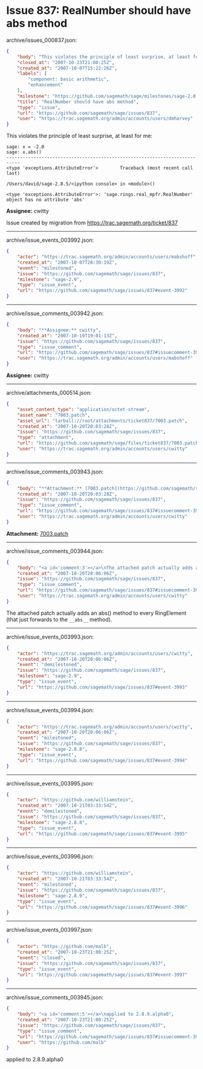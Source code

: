# Issue 837: RealNumber should have abs method

archive/issues_000837.json:
```json
{
    "body": "This violates the principle of least surprise, at least for me:\n\n```\nsage: x = -2.0\nsage: x.abs()\n---------------------------------------------------------------------------\n<type 'exceptions.AttributeError'>        Traceback (most recent call last)\n\n/Users/david/sage-2.8.5/<ipython console> in <module>()\n\n<type 'exceptions.AttributeError'>: 'sage.rings.real_mpfr.RealNumber' object has no attribute 'abs'\n```\n\n\n**Assignee:** cwitty\n\nIssue created by migration from https://trac.sagemath.org/ticket/837\n\n",
    "closed_at": "2007-10-23T21:00:25Z",
    "created_at": "2007-10-07T15:22:26Z",
    "labels": [
        "component: basic arithmetic",
        "enhancement"
    ],
    "milestone": "https://github.com/sagemath/sage/milestones/sage-2.8.9",
    "title": "RealNumber should have abs method",
    "type": "issue",
    "url": "https://github.com/sagemath/sage/issues/837",
    "user": "https://trac.sagemath.org/admin/accounts/users/dmharvey"
}
```
This violates the principle of least surprise, at least for me:

```
sage: x = -2.0
sage: x.abs()
---------------------------------------------------------------------------
<type 'exceptions.AttributeError'>        Traceback (most recent call last)

/Users/david/sage-2.8.5/<ipython console> in <module>()

<type 'exceptions.AttributeError'>: 'sage.rings.real_mpfr.RealNumber' object has no attribute 'abs'
```


**Assignee:** cwitty

Issue created by migration from https://trac.sagemath.org/ticket/837





---

archive/issue_events_003992.json:
```json
{
    "actor": "https://trac.sagemath.org/admin/accounts/users/mabshoff",
    "created_at": "2007-10-07T20:30:19Z",
    "event": "milestoned",
    "issue": "https://github.com/sagemath/sage/issues/837",
    "milestone": "sage-2.9",
    "type": "issue_event",
    "url": "https://github.com/sagemath/sage/issues/837#event-3992"
}
```



---

archive/issue_comments_003942.json:
```json
{
    "body": "**Assignee:** cwitty",
    "created_at": "2007-10-19T19:01:13Z",
    "issue": "https://github.com/sagemath/sage/issues/837",
    "type": "issue_comment",
    "url": "https://github.com/sagemath/sage/issues/837#issuecomment-3942",
    "user": "https://trac.sagemath.org/admin/accounts/users/mabshoff"
}
```

**Assignee:** cwitty



---

archive/attachments_000514.json:
```json
{
    "asset_content_type": "application/octet-stream",
    "asset_name": "7003.patch",
    "asset_url": "tarball://root/attachments/ticket837/7003.patch",
    "created_at": "2007-10-20T20:03:28Z",
    "issue": "https://github.com/sagemath/sage/issues/837",
    "type": "attachment",
    "url": "https://github.com/sagemath/sage/files/ticket837/7003.patch",
    "user": "https://trac.sagemath.org/admin/accounts/users/cwitty"
}
```



---

archive/issue_comments_003943.json:
```json
{
    "body": "**Attachment:** [7003.patch](https://github.com/sagemath/sage/files/ticket837/7003.patch)",
    "created_at": "2007-10-20T20:03:28Z",
    "issue": "https://github.com/sagemath/sage/issues/837",
    "type": "issue_comment",
    "url": "https://github.com/sagemath/sage/issues/837#issuecomment-3943",
    "user": "https://trac.sagemath.org/admin/accounts/users/cwitty"
}
```

**Attachment:** [7003.patch](https://github.com/sagemath/sage/files/ticket837/7003.patch)



---

archive/issue_comments_003944.json:
```json
{
    "body": "<a id='comment:3'></a>\nThe attached patch actually adds an abs() method to every RingElement (that just forwards to the `__abs__` method).",
    "created_at": "2007-10-20T20:06:06Z",
    "issue": "https://github.com/sagemath/sage/issues/837",
    "type": "issue_comment",
    "url": "https://github.com/sagemath/sage/issues/837#issuecomment-3944",
    "user": "https://trac.sagemath.org/admin/accounts/users/cwitty"
}
```

<a id='comment:3'></a>
The attached patch actually adds an abs() method to every RingElement (that just forwards to the `__abs__` method).



---

archive/issue_events_003993.json:
```json
{
    "actor": "https://trac.sagemath.org/admin/accounts/users/cwitty",
    "created_at": "2007-10-20T20:06:06Z",
    "event": "demilestoned",
    "issue": "https://github.com/sagemath/sage/issues/837",
    "milestone": "sage-2.9",
    "type": "issue_event",
    "url": "https://github.com/sagemath/sage/issues/837#event-3993"
}
```



---

archive/issue_events_003994.json:
```json
{
    "actor": "https://trac.sagemath.org/admin/accounts/users/cwitty",
    "created_at": "2007-10-20T20:06:06Z",
    "event": "milestoned",
    "issue": "https://github.com/sagemath/sage/issues/837",
    "milestone": "sage-2.8.8",
    "type": "issue_event",
    "url": "https://github.com/sagemath/sage/issues/837#event-3994"
}
```



---

archive/issue_events_003995.json:
```json
{
    "actor": "https://github.com/williamstein",
    "created_at": "2007-10-21T03:33:54Z",
    "event": "demilestoned",
    "issue": "https://github.com/sagemath/sage/issues/837",
    "milestone": "sage-2.8.8",
    "type": "issue_event",
    "url": "https://github.com/sagemath/sage/issues/837#event-3995"
}
```



---

archive/issue_events_003996.json:
```json
{
    "actor": "https://github.com/williamstein",
    "created_at": "2007-10-21T03:33:54Z",
    "event": "milestoned",
    "issue": "https://github.com/sagemath/sage/issues/837",
    "milestone": "sage-2.8.9",
    "type": "issue_event",
    "url": "https://github.com/sagemath/sage/issues/837#event-3996"
}
```



---

archive/issue_events_003997.json:
```json
{
    "actor": "https://github.com/malb",
    "created_at": "2007-10-23T21:00:25Z",
    "event": "closed",
    "issue": "https://github.com/sagemath/sage/issues/837",
    "type": "issue_event",
    "url": "https://github.com/sagemath/sage/issues/837#event-3997"
}
```



---

archive/issue_comments_003945.json:
```json
{
    "body": "<a id='comment:5'></a>\napplied to 2.8.9.alpha0",
    "created_at": "2007-10-23T21:00:25Z",
    "issue": "https://github.com/sagemath/sage/issues/837",
    "type": "issue_comment",
    "url": "https://github.com/sagemath/sage/issues/837#issuecomment-3945",
    "user": "https://github.com/malb"
}
```

<a id='comment:5'></a>
applied to 2.8.9.alpha0

